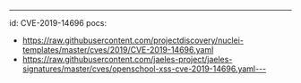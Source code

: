 ---
id: CVE-2019-14696
pocs:
  - https://raw.githubusercontent.com/projectdiscovery/nuclei-templates/master/cves/2019/CVE-2019-14696.yaml
  - https://raw.githubusercontent.com/jaeles-project/jaeles-signatures/master/cves/openschool-xss-cve-2019-14696.yaml---

